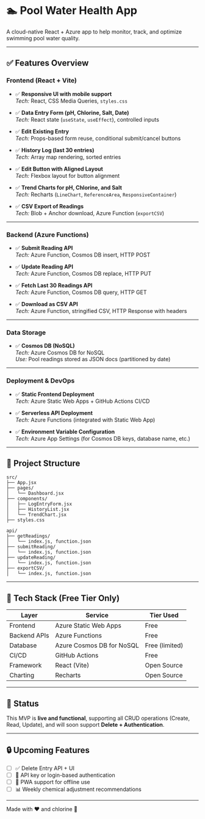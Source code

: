 # 🏊 Pool Water Health App

A cloud-native React + Azure app to help monitor, track, and optimize swimming pool water quality.

---

## ✅ Features Overview

### Frontend (React + Vite)

- ✅ **Responsive UI with mobile support**  
  _Tech:_ React, CSS Media Queries, `styles.css`

- ✅ **Data Entry Form (pH, Chlorine, Salt, Date)**  
  _Tech:_ React state (`useState`, `useEffect`), controlled inputs

- ✅ **Edit Existing Entry**  
  _Tech:_ Props-based form reuse, conditional submit/cancel buttons

- ✅ **History Log (last 30 entries)**  
  _Tech:_ Array map rendering, sorted entries

- ✅ **Edit Button with Aligned Layout**  
  _Tech:_ Flexbox layout for button alignment

- ✅ **Trend Charts for pH, Chlorine, and Salt**  
  _Tech:_ Recharts (`LineChart`, `ReferenceArea`, `ResponsiveContainer`)

- ✅ **CSV Export of Readings**  
  _Tech:_ Blob + Anchor download, Azure Function (`exportCSV`)

---

### Backend (Azure Functions)

- ✅ **Submit Reading API**  
  _Tech:_ Azure Function, Cosmos DB insert, HTTP POST

- ✅ **Update Reading API**  
  _Tech:_ Azure Function, Cosmos DB replace, HTTP PUT

- ✅ **Fetch Last 30 Readings API**  
  _Tech:_ Azure Function, Cosmos DB query, HTTP GET

- ✅ **Download as CSV API**  
  _Tech:_ Azure Function, stringified CSV, HTTP Response with headers

---

### Data Storage

- ✅ **Cosmos DB (NoSQL)**  
  _Tech:_ Azure Cosmos DB for NoSQL  
  _Use:_ Pool readings stored as JSON docs (partitioned by date)

---

### Deployment & DevOps

- ✅ **Static Frontend Deployment**  
  _Tech:_ Azure Static Web Apps + GitHub Actions CI/CD

- ✅ **Serverless API Deployment**  
  _Tech:_ Azure Functions (integrated with Static Web App)

- ✅ **Environment Variable Configuration**  
  _Tech:_ Azure App Settings (for Cosmos DB keys, database name, etc.)

---

## 🧱 Project Structure

```
src/
├── App.jsx
├── pages/
│   └── Dashboard.jsx
├── components/
│   ├── LogEntryForm.jsx
│   ├── HistoryList.jsx
│   └── TrendChart.jsx
├── styles.css

api/
├── getReadings/
│   └── index.js, function.json
├── submitReading/
│   └── index.js, function.json
├── updateReading/
│   └── index.js, function.json
├── exportCSV/
│   └── index.js, function.json
```

---

## 💸 Tech Stack (Free Tier Only)

| Layer         | Service                   | Tier Used     |
|---------------|----------------------------|---------------|
| Frontend      | Azure Static Web Apps      | Free          |
| Backend APIs  | Azure Functions            | Free          |
| Database      | Azure Cosmos DB for NoSQL  | Free (limited)|
| CI/CD         | GitHub Actions             | Free          |
| Framework     | React (Vite)               | Open Source   |
| Charting      | Recharts                   | Open Source   |

---

## 🚀 Status

This MVP is **live and functional**, supporting all CRUD operations (Create, Read, Update), and will soon support **Delete + Authentication**.

---

## 🔒 Upcoming Features

- [ ] ✅ Delete Entry API + UI  
- [ ] 🔐 API key or login-based authentication  
- [ ] 📱 PWA support for offline use  
- [ ] 📊 Weekly chemical adjustment recommendations  

---

Made with ❤️ and chlorine 🧪
